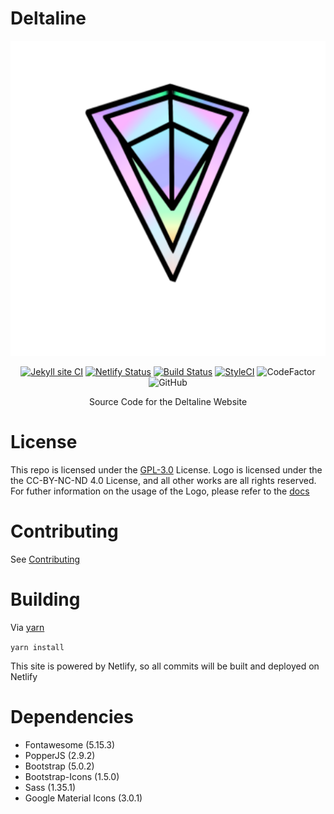 # Deltaline

<div align=center>
<img type="image/x-icon" src="assets/Deltaline Logo Release V3 (512 Resize).svg">

[![Jekyll site CI](https://github.com/No767/Deltaline/actions/workflows/jekyll.yml/badge.svg?branch=master)](https://github.com/No767/Deltaline/actions/workflows/jekyll.yml) [![Netlify Status](https://api.netlify.com/api/v1/badges/e8232711-1bd5-4e73-b5a9-92af059e2486/deploy-status)](https://app.netlify.com/sites/deltaline/deploys) [![Build Status](https://www.travis-ci.com/No767/Deltaline.svg?branch=master)](https://www.travis-ci.com/No767/Deltaline) <a href="https://www.codefactor.io/repository/github/no767/deltaline"> <a href="https://github.styleci.io/repos/374247117?branch=master"><img src="https://github.styleci.io/repos/374247117/shield?branch=master" alt="StyleCI"></a> <img src="https://www.codefactor.io/repository/github/no767/deltaline/badge" alt="CodeFactor" /></a> <img alt="GitHub" src="https://img.shields.io/github/license/No767/Deltaline">

Source Code for the Deltaline Website

<div align=left>

# License 
This repo is licensed under the [GPL-3.0](https://github.com/No767/Deltaline/blob/master/LICENSE.txt) License. Logo is licensed under the the CC-BY-NC-ND 4.0 License, and all other works are all rights reserved. For futher information on the usage of the Logo, please refer to the [docs](https://no767.github.io/Project-Deltaline-Docs/)

# Contributing
See [Contributing](https://github.com/No767/Deltaline/blob/master/contributing.md)
# Building

Via [yarn](https://yarnpkg.com/)

`yarn install` 

This site is powered by Netlify, so all commits will be built and deployed on Netlify

# Dependencies

- Fontawesome (5.15.3)
- PopperJS (2.9.2)
- Bootstrap (5.0.2)
- Bootstrap-Icons (1.5.0)
- Sass (1.35.1)
- Google Material Icons (3.0.1)

